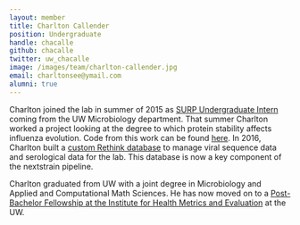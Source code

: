 ```yaml
---
layout: member
title: Charlton Callender
position: Undergraduate
handle: chacalle
github: chacalle
twitter: uw_chacalle
image: /images/team/charlton-callender.jpg
email: charltonsee@ymail.com
alumni: true
---
```


Charlton joined the lab in summer of 2015 as [SURP Undergraduate Intern](https://www.fredhutch.org/en/education-training/undergraduate-students.html) coming from the UW Microbiology department. That summer Charlton worked a project looking at the degree to which protein stability affects influenza evolution. Code from this work can be found [here](https://github.com/blab/stability). In 2016, Charlton built a [custom Rethink database](/projects/nextstrain-db/) to manage viral sequence data and serological data for the lab. This database is now a key component of the nextstrain pipeline.

Charlton graduated from UW with a joint degree in Microbiology and Applied and Computational Math Sciences. He has now moved on to a [Post-Bachelor Fellowship at the Institute for Health Metrics and Evaluation](http://www.healthdata.org/post-bachelor-fellowship) at the UW.
